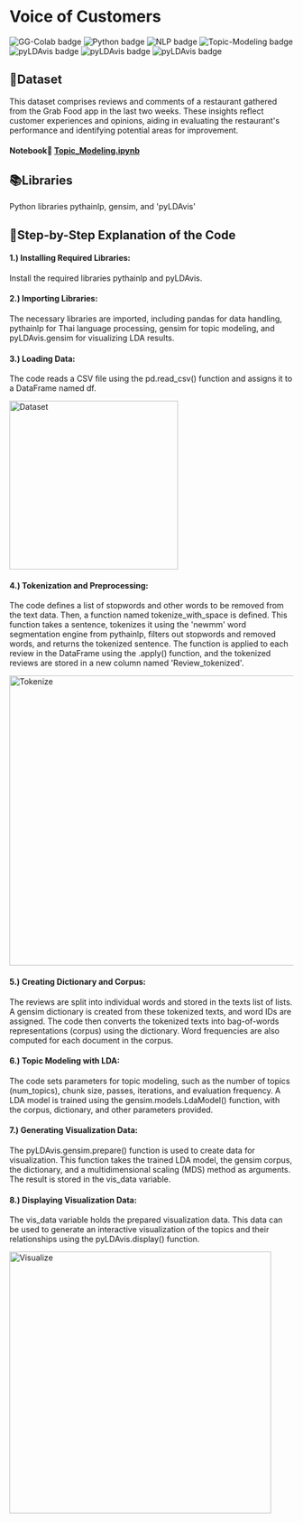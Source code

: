 # Voice of Customers
![GG-Colab badge](https://img.shields.io/badge/-Google--Colab-blue.svg) 
![Python badge](https://img.shields.io/badge/-Python-green.svg)
![NLP badge](https://img.shields.io/badge/-NLP-yellow.svg)
![Topic-Modeling badge](https://img.shields.io/badge/-Topic--Modeling-yellow.svg)
![pyLDAvis badge](https://img.shields.io/badge/-pythainlp-grey.svg)
![pyLDAvis badge](https://img.shields.io/badge/-gensim-grey.svg)
![pyLDAvis badge](https://img.shields.io/badge/-pyLDAvis-grey.svg)

## :file_folder:Dataset
This dataset comprises reviews and comments of a restaurant gathered from the Grab Food app in the last two weeks. These insights reflect customer experiences and opinions, aiding in evaluating the restaurant's performance and identifying potential areas for improvement.

#### Notebook:open_book: [Topic_Modeling.ipynb](https://github.com/JamjureeK/MADT8101-Customer-Analytics/blob/main/%2305%20Voice%20of%20Customers/Topic_Modeling.ipynb)

## :books:Libraries
Python libraries pythainlp, gensim, and 'pyLDAvis'

## :mag_right:Step-by-Step Explanation of the Code

#### 1.) Installing Required Libraries:
Install the required libraries pythainlp and pyLDAvis.

#### 2.) Importing Libraries:
The necessary libraries are imported, including pandas for data handling, pythainlp for Thai language processing, gensim for topic modeling, and pyLDAvis.gensim for visualizing LDA results.

#### 3.) Loading Data:
The code reads a CSV file using the pd.read_csv() function and assigns it to a DataFrame named df.

<img width="299" alt="Dataset" src="https://github.com/JamjureeK/MADT8101-Customer-Analytics/assets/142724038/4787e69a-13bb-4226-828f-2f75ed648148">

#### 4.) Tokenization and Preprocessing:
The code defines a list of stopwords and other words to be removed from the text data. Then, a function named tokenize_with_space is defined. This function takes a sentence, tokenizes it using the 'newmm' word segmentation engine from pythainlp, filters out stopwords and removed words, and returns the tokenized sentence. The function is applied to each review in the DataFrame using the .apply() function, and the tokenized reviews are stored in a new column named 'Review_tokenized'.

<img width="514" alt="Tokenize" src="https://github.com/JamjureeK/MADT8101-Customer-Analytics/assets/142724038/e62ed156-feaf-4c47-b0a6-0806b81fa5eb">


#### 5.) Creating Dictionary and Corpus:
The reviews are split into individual words and stored in the texts list of lists. A gensim dictionary is created from these tokenized texts, and word IDs are assigned. The code then converts the tokenized texts into bag-of-words representations (corpus) using the dictionary. Word frequencies are also computed for each document in the corpus.

#### 6.) Topic Modeling with LDA:
The code sets parameters for topic modeling, such as the number of topics (num_topics), chunk size, passes, iterations, and evaluation frequency. A LDA model is trained using the gensim.models.LdaModel() function, with the corpus, dictionary, and other parameters provided.

#### 7.) Generating Visualization Data:
The pyLDAvis.gensim.prepare() function is used to create data for visualization. This function takes the trained LDA model, the gensim corpus, the dictionary, and a multidimensional scaling (MDS) method as arguments. The result is stored in the vis_data variable.

#### 8.) Displaying Visualization Data:
The vis_data variable holds the prepared visualization data. This data can be used to generate an interactive visualization of the topics and their relationships using the pyLDAvis.display() function.

<img width="464" alt="Visualize" src="https://github.com/JamjureeK/MADT8101-Customer-Analytics/assets/142724038/73651f74-226e-4a0d-9729-77da8f607d10">
